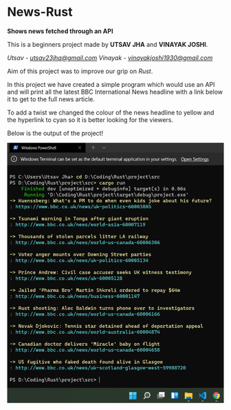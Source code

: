 # News-Rust
**Shows news fetched through an API**

This is a beginners project made by **UTSAV JHA** and **VINAYAK JOSHI**.

*Utsav - utsav23jha@gmail.com*
*Vinayak - vinayakjoshi1930@gmail.com*


Aim of this project was to improve our grip on *Rust*.

In this project we have created a simple program which would use an API
and will print all the latest BBC International News headline with a link
below it to get to the full news article.

To add a twist we changed the colour of the news headline to yellow and the hyperlink to cyan so it is 
better looking for the viewers. 

Below is the output of the project!

<img src="/Output.png" alt="Output"/>
